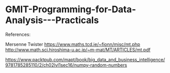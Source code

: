 # GMIT-Programming-for-Data-Analysis---Practicals

References:

Mersenne Twister
https://www.maths.tcd.ie/~fionn/misc/mt.php
http://www.math.sci.hiroshima-u.ac.jp/~m-mat/MT/ARTICLES/mt.pdf


https://www.packtpub.com/mapt/book/big_data_and_business_intelligence/9781785285110/2/ch02lvl1sec16/numpy-random-numbers